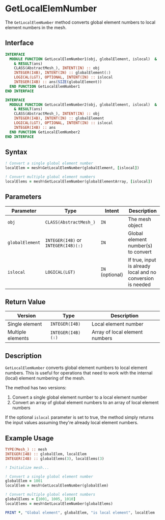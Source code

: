 # GetLocalElemNumber

The `GetLocalElemNumber` method converts global element numbers to local element numbers in the mesh.

## Interface

```fortran
INTERFACE
  MODULE FUNCTION GetLocalElemNumber1(obj, globalElement, islocal)  &
    & RESULT(ans)
    CLASS(AbstractMesh_), INTENT(IN) :: obj
    INTEGER(I4B), INTENT(IN) :: globalElement(:)
    LOGICAL(LGT), OPTIONAL, INTENT(IN) :: islocal
    INTEGER(I4B) :: ans(SIZE(globalElement))
  END FUNCTION GetLocalElemNumber1
END INTERFACE

INTERFACE
  MODULE FUNCTION GetLocalElemNumber2(obj, globalElement, islocal)  &
    & RESULT(ans)
    CLASS(AbstractMesh_), INTENT(IN) :: obj
    INTEGER(I4B), INTENT(IN) :: globalElement
    LOGICAL(LGT), OPTIONAL, INTENT(IN) :: islocal
    INTEGER(I4B) :: ans
  END FUNCTION GetLocalElemNumber2
END INTERFACE
```

## Syntax

```fortran
! Convert a single global element number
localElem = mesh%GetLocalElemNumber(globalElement, [islocal])

! Convert multiple global element numbers
localElems = mesh%GetLocalElemNumber(globalElementArray, [islocal])
```

## Parameters

| Parameter       | Type                                | Intent          | Description                                                 |
| --------------- | ----------------------------------- | --------------- | ----------------------------------------------------------- |
| `obj`           | `CLASS(AbstractMesh_)`              | `IN`            | The mesh object                                             |
| `globalElement` | `INTEGER(I4B)` or `INTEGER(I4B)(:)` | `IN`            | Global element number(s) to convert                         |
| `islocal`       | `LOGICAL(LGT)`                      | `IN` (optional) | If true, input is already local and no conversion is needed |

## Return Value

| Version           | Type              | Description                    |
| ----------------- | ----------------- | ------------------------------ |
| Single element    | `INTEGER(I4B)`    | Local element number           |
| Multiple elements | `INTEGER(I4B)(:)` | Array of local element numbers |

## Description

`GetLocalElemNumber` converts global element numbers to local element numbers. This is useful for operations that need to work with the internal (local) element numbering of the mesh.

The method has two versions:

1. Convert a single global element number to a local element number
2. Convert an array of global element numbers to an array of local element numbers

If the optional `islocal` parameter is set to true, the method simply returns the input values assuming they're already local element numbers.

## Example Usage

```fortran
TYPE(Mesh_) :: mesh
INTEGER(I4B) :: globalElem, localElem
INTEGER(I4B) :: globalElems(3), localElems(3)

! Initialize mesh...

! Convert a single global element number
globalElem = 1001
localElem = mesh%GetLocalElemNumber(globalElem)

! Convert multiple global element numbers
globalElems = [1001, 1005, 1010]
localElems = mesh%GetLocalElemNumber(globalElems)

PRINT *, "Global element", globalElem, "is local element", localElem
```
